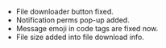 - File downloader button fixed.
- Notification perms pop-up added.
- Message emoji in code tags are fixed now.
- File size added into file download info.
